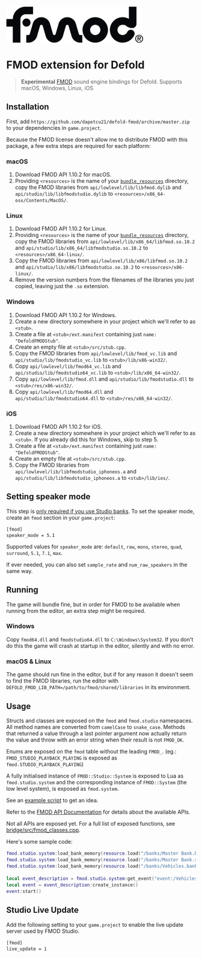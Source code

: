 ![fmod](./docs/fmod_logo.png)

# FMOD extension for Defold

> **Experimental** [FMOD] sound engine bindings for Defold. Supports macOS, Windows, Linux, iOS

## Installation

First, add `https://github.com/dapetcu21/defold-fmod/archive/master.zip` to
your dependencies in `game.project`.

Because the FMOD license doesn't allow me to distribute FMOD with this package,
a few extra steps are required for each platform:

### macOS

1. Download FMOD API 1.10.2 for macOS.
2. Providing `<resources>` is the name of your [`bundle_resources`][bundle_resources]
  directory, copy the FMOD libraries from `api/lowlevel/lib/libfmod.dylib` and
  `api/studio/lib/libfmodstudio.dylib` to `<resources>/x86_64-osx/Contents/MacOS/`.

### Linux

1. Download FMOD API 1.10.2 for Linux.
2. Providing `<resources>` is the name of your [`bundle_resources`][bundle_resources]
  directory, copy the FMOD libraries from `api/lowlevel/lib/x86_64/libfmod.so.10.2` and
  `api/studio/lib/x86_64/libfmodstudio.so.10.2` to `<resources>/x86_64-linux/`.
3. Copy the FMOD libraries from `api/lowlevel/lib/x86/libfmod.so.10.2` and
  `api/studio/lib/x86/libfmodstudio.so.10.2` to `<resources>/x86-linux/`.
4. Remove the version numbers from the filenames of the libraries you just copied,
  leaving just the `.so` extension.

### Windows

1. Download FMOD API 1.10.2 for Windows.
2. Create a new directory somewhere in your project which we'll refer to as `<stub>`.
3. Create a file at `<stub>/ext.manifest` containing just `name: "DefoldFMODStub"`.
4. Create an empty file at `<stub>/src/stub.cpp`.
5. Copy the FMOD libraries from `api/lowlevel/lib/fmod_vc.lib` and
  `api/studio/lib/fmodstudio_vc.lib` to `<stub>/lib/x86-win32/`.
6. Copy `api/lowlevel/lib/fmod64_vc.lib` and `api/studio/lib/fmodstudio64_vc.lib`
  to `<stub>/lib/x86_64-win32/`.
7. Copy `api/lowlevel/lib/fmod.dll` and `api/studio/lib/fmodstudio.dll`
  to `<stub>/res/x86-win32/`.
8. Copy `api/lowlevel/lib/fmod64.dll` and `api/studio/lib/fmodstudio64.dll`
  to `<stub>/res/x86_64-win32/`.

### iOS

1. Download FMOD API 1.10.2 for iOS.
2. Create a new directory somewhere in your project which we'll refer to as `<stub>`. If you already did this for Windows, skip to step 5.
3. Create a file at `<stub>/ext.manifest` containing just `name: "DefoldFMODStub"`.
4. Create an empty file at `<stub>/src/stub.cpp`.
5. Copy the FMOD libraries from `api/lowlevel/lib/libfmodstudio_iphoneos.a` and
  `api/studio/lib/libfmodstudio_iphoneos.a` to `<stub>/lib/ios/`.

## Setting speaker mode

This step is [only required if you use Studio banks][set_software_format].
To set the speaker mode, create an `fmod` section in your `game.project`:

```
[fmod]
speaker_mode = 5.1
```

Supported values for `speaker_mode` are: `default`, `raw`, `mono`, `stereo`,
`quad`, `surround`, `5.1`, `7.1`, `max`.

If ever needed, you can also set `sample_rate` and `num_raw_speakers` in the same way.

## Running

The game will bundle fine, but in order for FMOD to be available when running
from the editor, an extra step might be required.

### Windows

Copy `fmod64.dll` and `fmodstudio64.dll` to `C:\Windows\System32`. If you don't
do this the game will crash at startup in the editor, silently and with no error.

### macOS & Linux

The game should run fine in the editor, but if for any reason it doesn't seem
to find the FMOD libraries, run the editor with `DEFOLD_FMOD_LIB_PATH=/path/to/fmod/shared/libraries`
in its environment.

## Usage

Structs and classes are exposed on the `fmod` and `fmod.studio` namespaces. All
method names are converted from `camelCase` to `snake_case`. Methods that
returned a value through a last pointer argument now actually return the value and
throw with an error string when their result is not `FMOD_OK`.

Enums are exposed on the `fmod` table without the leading `FMOD_`. (eg.: `FMOD_STUDIO_PLAYBACK_PLAYING` is exposed as `fmod.STUDIO_PLAYBACK_PLAYING`)

A fully initialised instance of `FMOD::Studio::System` is exposed to Lua as `fmod.studio.system` and the corresponding instance of `FMOD::System` (the low level system), is exposed as `fmod.system`.

See an [example script][example] to get an idea.

Refer to the [FMOD API Documentation] for details about the available APIs.

Not all APIs are exposed yet. For a full list of exposed functions, see [bridge/src/fmod_classes.cpp](bridge/src/fmod_classes.cpp).

Here's some sample code:

```lua
fmod.studio.system:load_bank_memory(resource.load("/banks/Master Bank.bank"), fmod.STUDIO_LOAD_BANK_NORMAL)
fmod.studio.system:load_bank_memory(resource.load("/banks/Master Bank.strings.bank"), fmod.STUDIO_LOAD_BANK_NORMAL)
fmod.studio.system:load_bank_memory(resource.load("/banks/Vehicles.bank"), fmod.STUDIO_LOAD_BANK_NORMAL)

local event_description = fmod.studio.system:get_event("event:/Vehicles/Basic Engine")
local event = event_description:create_instance()
event:start()
```

## Studio Live Update

Add the following setting to your `game.project` to enable the live update server
used by FMOD Studio.

```
[fmod]
live_update = 1
```

[example]: ./main/main.script
[FMOD]: https://fmod.com
[FMOD API Documentation]: https://www.fmod.com/resources/documentation-api
[bundle_resources]: https://www.defold.com/manuals/project-settings/#_project
[set_software_format]: https://www.fmod.org/docs/content/generated/FMOD_System_SetSoftwareFormat.html
